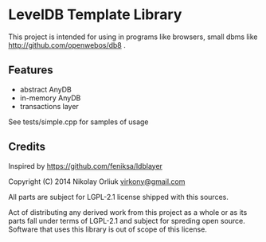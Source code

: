 LevelDB Template Library
========================

This project is intended for using in programs like browsers, small dbms like
http://github.com/openwebos/db8 .

Features
--------
- abstract AnyDB
- in-memory AnyDB
- transactions layer

See tests/simple.cpp for samples of usage


Credits
-------
Inspired by https://github.com/feniksa/ldblayer

Copyright (C) 2014  Nikolay Orliuk <virkony@gmail.com>

All parts are subject for LGPL-2.1 license shipped with this sources.

Act of distributing any derived work from this project as a whole or as its
parts fall under terms of LGPL-2.1 and subject for spreding open source.
Software that uses this library is out of scope of this license.
